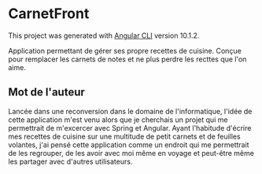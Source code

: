 # CarnetFront

This project was generated with [Angular CLI](https://github.com/angular/angular-cli) version 10.1.2.

Application permettant de gérer ses propre recettes de cuisine. Conçue pour remplacer les carnets de notes et ne plus perdre les recttes que l'on aime.




## Mot de l'auteur

Lancée dans une reconversion dans le domaine de l'informatique, l'idée de cette application m'est venu alors que je cherchais un projet qui me permettrait de m'excercer avec Spring et Angular. Ayant l'habitude d'écrire mes recettes de cuisine sur une multitude de petit carnets et de feuilles volantes, j'ai pensé cette application comme un endroit qui me permettrait de les regrouper, de les avoir avec moi même en voyage et peut-être même les partager avec d'autres utilisateurs.

